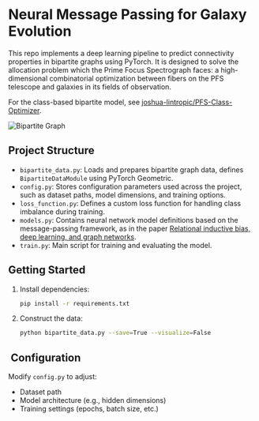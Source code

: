 # Neural Message Passing for Galaxy Evolution

This repo implements a deep learning pipeline to predict connectivity properties in bipartite graphs using PyTorch. It is designed to solve the allocation problem which the Prime Focus Spectrograph faces: a high-dimensional combinatorial optimization between fibers on the PFS telescope and galaxies in its fields of observation. 

For the class-based bipartite model, see [joshua-lintropic/PFS-Class-Optimizer](https://github.com/joshua-lintropic/PFS-Class-Optimizer).

![Bipartite Graph](data/bipartite_graph.png)

## Project Structure

- `bipartite_data.py`: Loads and prepares bipartite graph data, defines `BipartiteDataModule` using PyTorch Geometric.
- `config.py`: Stores configuration parameters used across the project, such as dataset paths, model dimensions, and training options.
- `loss_function.py`: Defines a custom loss function for handling class imbalance during training.
- `models.py`: Contains neural network model definitions based on the message-passing framework, as in the paper [Relational inductive bias, deep learning, and graph networks](https://arxiv.org/abs/1806.01261).
- `train.py`: Main script for training and evaluating the model.

## Getting Started

1. Install dependencies:
    ```bash
    pip install -r requirements.txt
    ```

2. Construct the data:
    ```bash
    python bipartite_data.py --save=True --visualize=False
    ```

## ️ Configuration

Modify `config.py` to adjust:
- Dataset path
- Model architecture (e.g., hidden dimensions)
- Training settings (epochs, batch size, etc.)
